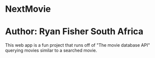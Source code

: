 NextMovie
=========
Author: 
Ryan Fisher
South Africa
===============

This web app is a fun project that runs off of "The movie database API" querying movies similar to a searched movie.
